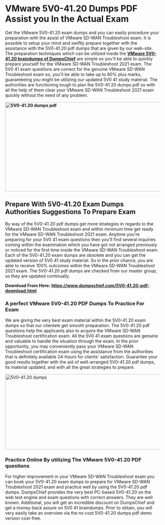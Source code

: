 <h1><strong>VMware 5V0-41.20 Dumps PDF Assist you In the Actual Exam&nbsp;</strong></h1>
<p>Get the VMware 5V0-41.20 exam dumps and you can easily procedure your preparation with the assist of VMware SD-WAN Troubleshoot exam. It is possible to setup your mind and swiftly prepare together with the assistance with the 5V0-41.20 pdf dumps that are given by our web-site. The preparation techniques which can be utilized inside the <strong><a href="https://www.dumpschief.com/5V0-41.20-pdf-download.html">VMware 5V0-41.20 braindumps of DumpsChief</a></strong> are simple so you'll be able to quickly prepare yourself for the VMware SD-WAN Troubleshoot 2021 exam. The 5V0 41 exam questions are correct for the genuine VMware SD-WAN Troubleshoot exam so, you'll be able to take up to 80% plus marks, guaranteeing you might be utilizing our updated 5V0 41 study material. The authorities are functioning tough to plan the 5V0-41.20 dumps pdf so with all the help of them clear your VMware SD-WAN Troubleshoot 2021 exam quickly without the need of any problem.&nbsp;</p>
<p><strong><img src="https://i.ibb.co/MRLCNcv/dumpschief-1st-image.jpg" alt="5V0-41.20 dumps pdf" width="600" height="291" /></strong></p>
<h2><strong>Prepare With 5V0-41.20 Exam Dumps Authorities Suggestions To Prepare Exam</strong></h2>
<p>By way of the 5V0-41.20 pdf dumps get more strategies in regards to the VMware SD-WAN Troubleshoot exam and within minimum time get ready for the VMware SD-WAN Troubleshoot 2021 exam. Anytime you're preparing for your 5V0 41 exam questions then you'll find several inquiries coming within the examination which you have got not arranged previously or noticed for the first time inside the VMware SD-WAN Troubleshoot exam. Each of the 5V0-41.20 exam dumps are obsolete and you can get the updated version of 5V0 41 study material. So in the prior chance, you are able to receive 100% outcomes within the VMware SD-WAN Troubleshoot 2021 exam. The 5V0-41.20 pdf dumps are checked from our master group, so they are updated continually.</p>
<p><strong>Download From Here:&nbsp;<a href="https://www.dumpschief.com/5V0-41.20-pdf-download.html">https://www.dumpschief.com/5V0-41.20-pdf-download.html</a></strong></p>
<h3><strong>A perfect VMware 5V0-41.20 PDF Dumps To Practice For Exam&nbsp;</strong></h3>
<p>We are giving the very best exam material within the 5V0-41.20 exam dumps so that our clientele get smooth preparation. The 5V0-41.20 pdf questions help the applicants also to acquire the VMware SD-WAN Troubleshoot certification exam. All the 5V0 41 exam questions are genuine and valuable to handle the situation through the exam. In the prior opportunity, you may conveniently pass your VMware SD-WAN Troubleshoot certification exam using the assistance from the authorities that is definitely available 24-hours for clients' satisfaction. Guarantee your good results together with the aid of well-arranged 5V0-41.20 pdf dumps, its material updated, and with all the great strategies to prepare.&nbsp;</p>
<p><a href="https://www.dumpschief.com/5V0-41.20-pdf-download.html"><img src="https://i.ibb.co/3NWDmKS/dumpschief-2nd-image.jpg" alt="5V0-41.20 dumps" width="600" height="246" /></a></p>
<h3><strong>Practice Online By utilizing The VMware 5V0-41.20 PDF questions&nbsp;</strong></h3>
<p>For higher improvement in your VMware SD-WAN Troubleshoot exam you can book your 5V0-41.20 exam dumps to prepare for VMware SD-WAN Troubleshoot 2021 exam and practice well by using the 5V0-41.20 pdf dumps. DumpsChief provides the very best PC-based 5V0-41.20 on the web test engine and exam questions with correct answers. They are well known. Additional, you will get an incredible discount on DumpsChief and get a money-back assure on 5V0 41 braindumps. Prior to obtain, you will very easily take an overview via the no cost 5V0-41.20 dumps pdf demo version cost-free.</p>

